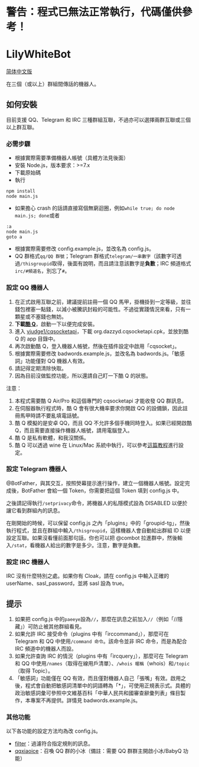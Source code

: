 # 警告：程式已無法正常執行，代碼僅供參考！

LilyWhiteBot
===

[简体中文版](https://github.com/mrhso/LilyWhiteBot-Ishisashi/blob/master/README-hans.md)

在三個（或以上）群組間傳話的機器人。

## 如何安裝
目前支援 QQ、Telegram 和 IRC 三種群組互聯，不過亦可以選擇兩群互聯或三個以上群互聯。

### 必需步驟
* 根據實際需要準備機器人帳號（具體方法見後面）
* 安裝 Node.js，版本要求：>=7.x
* 下載原始碼
* 執行
```
npm install
node main.js
```
* 如果擔心 crash 的話請直接寫個無窮迴圈，例如`while true; do node main.js; done`或者
```batch
:a
node main.js
goto a
```
* 根據實際需要修改 config.example.js，並改名為 config.js。
* QQ 群格式`qq/QQ 群號`；Telegram 群格式`telegram/一串數字`（該數字可透過`/thisgroupid`取得，後面有說明，而且請注意該數字是**負數**；IRC 頻道格式`irc/#頻道名`，別忘了`#`。

### 設定 QQ 機器人
1. 在正式啟用互聯之前，建議提前註冊一個 QQ 馬甲，掛機掛到一定等級，並往錢包裡塞一點錢，以減小被騰訊封殺的可能性。不過從實踐情況來看，只有一顆星或不塞錢也無妨。
2. **下載[酷 Q](https://cqp.cc/)**，啟動一下以便完成安裝。
3. 進入 [vjudge1/cqsocketapi](https://github.com/vjudge1/cqsocketapi/releases)，下載 org.dazzyd.cqsocketapi.cpk，並放到酷 Q 的 app 目錄中。
4. 再次啟動酷 Q，登入機器人帳號，然後在插件設定中啟用「cqsocket」。
5. 根據實際需要修改 badwords.example.js，並改名為 badwords.js。「敏感詞」功能僅對 QQ 機器人有效。
6. 請記得定期清除快取。
7. 因為目前沒做監控功能，所以還請自己盯一下酷 Q 的狀態。

注意：
1. 本程式需要酷 Q Air/Pro 和這個專門的 cqsocketapi 才能收發 QQ 群訊息。
2. 在伺服器執行程式時，酷 Q 會有很大機率要求你開啟 QQ 的設備鎖，因此註冊馬甲時請不要亂填電話號。
3. 酷 Q 模擬的是安卓 QQ，而且 QQ 不允許多個手機同時登入。如果已經開啟酷 Q，而且需要直接操作機器人帳號，請用電腦登入。
4. 酷 Q 是私有軟體，和我沒關係。
5. 酷 Q 可以透過 wine 在 Linux/Mac 系統中執行，可以參考[這篇教程](https://cqp.cc/t/30970)進行設定。

### 設定 Telegram 機器人
@BotFather，與其交互，按照熒幕提示進行操作，建立一個機器人帳號。設定完成後，BotFather 會給一個 Token，你需要把這個 Token 填到 config.js 中。

之後請記得執行`/setprivacy`命令，將機器人的私隱模式設為 DISABLED 以便於讓它看到群組內的訊息。

在剛開始的時候，可以保留 config.js 之內「plugins」中的「groupid-tg」，然後執行程式，並且在群組中輸入`/thisgroupid`，這樣機器人會自動給出群組 ID 以便設定互聯。如果沒看懂前面那句話，你也可以把 @combot 拉進群中，然後輸入`/stat`，看機器人給出的數字是多少。注意，數字是負數。

### 設定 IRC 機器人
IRC 沒有什麼特別之處。如果你有 Cloak，請在 config.js 中輸入正確的 userName、sasl_password，並將 sasl 設為 true。

## 提示

1. 如果把 config.js 中的`paeeye`設為`//`，那麼在訊息之前加入`//`（例如「//隱藏」）可防止被其他群組看見。
2. 如果允許 IRC 接受命令（plugins 中有「irccommand」），那麼可在 Telegram 和 QQ 中使用`/command 命令`。該命令並非 IRC 命令，而是為配合 IRC 頻道中的機器人而設。
3. 如果允許查詢 IRC 的情況（plugins 中有「ircquery」），那麼可在 Telegram 和 QQ 中使用`/names`（取得在線用戶清單）、`/whois 暱稱`（whois）和`/topic`（取得 Topic）。
4. 「敏感詞」功能僅在 QQ 有效，而且僅對機器人自己「張嘴」有效。啟用之後，程式會自動把敏感詞清單中的詞語轉為「*」，可使用正規表示式。具體的政治敏感詞彙可參照中文維基百科「中華人民共和國審查辭彙列表」條目製作，本專案不再提供。詳情見 badwords.example.js。

### 其他功能
以下各功能的設定方法均為改 config.js。
* [filter](https://github.com/vjudge1/LilyWhiteBot/blob/master/plugins/filter.js)：過濾符合指定規則的訊息。
* [qqxiaoice](https://github.com/vjudge1/LilyWhiteBot/blob/master/plugins/qqxiaoice.js)：召喚 QQ 群的小冰（備註：需要 QQ 群群主開啟小冰/BabyQ 功能）
